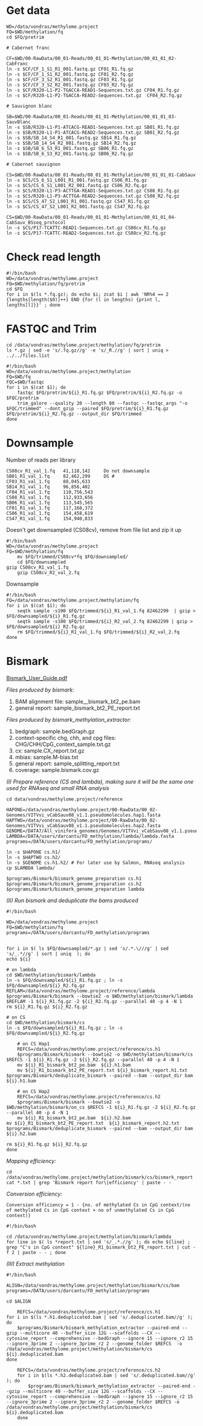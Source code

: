 # Get data

	WD=/data/vondras/methylome.project
	FQ=$WD/methylation/fq
	cd $FQ/pretrim
	
	# Cabernet franc

	CF=$WD/00-RawData/00_01-Reads/00_01_01-Methylation/00_01_01_02-CabFranc
	ln -s $CF/CF_1_S1_R1_001.fastq.gz CF01_R1.fq.gz
	ln -s $CF/CF_1_S1_R2_001.fastq.gz CF01_R2.fq.gz
	ln -s $CF/CF_3_S2_R1_001.fastq.gz CF03_R1.fq.gz
	ln -s $CF/CF_3_S2_R2_001.fastq.gz CF03_R2.fq.gz
	ln -s $CF/R320-L1-P2-TGACCA-READ1-Sequences.txt.gz CF04_R1.fq.gz
	ln -s $CF/R320-L1-P2-TGACCA-READ2-Sequences.txt.gz  CF04_R2.fq.gz

	# Sauvignon blanc

	SB=$WD/00-RawData/00_01-Reads/00_01_01-Methylation/00_01_01_03-SauvBlanc
	ln -s $SB/R320-L1-P1-ATCACG-READ1-Sequences.txt.gz SB01_R1.fq.gz
	ln -s $SB/R320-L1-P1-ATCACG-READ2-Sequences.txt.gz SB01_R2.fq.gz
	ln -s $SB/SB_14_S4_R1_001.fastq.gz SB14_R1.fq.gz
	ln -s $SB/SB_14_S4_R2_001.fastq.gz SB14_R2.fq.gz
	ln -s $SB/SB_6_S3_R1_001.fastq.gz SB06_R1.fq.gz
	ln -s $SB/SB_6_S3_R2_001.fastq.gz SB06_R2.fq.gz

	# Cabernet sauvignon

	CS=$WD/00-RawData/00_01-Reads/00_01_01-Methylation/00_01_01_01-CabSauv
	ln -s $CS/CS_6_S1_L001_R1_001.fastq.gz CS06_R1.fq.gz
	ln -s $CS/CS_6_S1_L001_R2_001.fastq.gz CS06_R2.fq.gz
	ln -s $CS/R320-L1-P3-ACTTGA-READ1-Sequences.txt.gz CS08_R1.fq.gz
	ln -s $CS/R320-L1-P3-ACTTGA-READ2-Sequences.txt.gz CS08_R2.fq.gz
	ln -s $CS/CS_47_S2_L001_R1_001.fastq.gz CS47_R1.fq.gz
	ln -s $CS/CS_47_S2_L001_R2_001.fastq.gz CS47_R2.fq.gz
	
	CS=$WD/00-RawData/00_01-Reads/00_01_01-Methylation/00_01_01_04-CabSauv_BSseq_protocol
	ln -s $CS/P17-TCATTC-READ1-Sequences.txt.gz CS08cv_R1.fq.gz
	ln -s $CS/P17-TCATTC-READ2-Sequences.txt.gz CS08cv_R2.fq.gz
	
	
# Check read length

	#!/bin/bash
	WD=/data/vondras/methylome.project
	FQ=$WD/methylation/fq/pretrim
	cd $FQ	
	for i in $(ls *.fq.gz); do echo $i; zcat $i | awk 'NR%4 == 2 {lengths[length($0)]++} END {for (l in lengths) {print l, lengths[l]}}' ; done


# FASTQC and Trim

	cd /data/vondras/methylome.project/methylation/fq/pretrim
	ls *.gz | sed -e 's/.fq.gz//g' -e 's/_R.//g' | sort | uniq > ../../files.list

	#!/bin/bash
	WD=/data/vondras/methylome.project/methylation
	FQ=$WD/fq	
	FQC=$WD/fastqc
	for i in $(cat $1); do 
		fastqc $FQ/pretrim/${i}_R1.fq.gz $FQ/pretrim/${i}_R2.fq.gz -o $FQC/pretrim
		trim_galore --quality 20 --length 80 --fastqc --fastqc_args "-o $FQC/trimmed" --dont_gzip --paired $FQ/pretrim/${i}_R1.fq.gz $FQ/pretrim/${i}_R2.fq.gz --output_dir $FQ/trimmed
	done


# Downsample

Number of reads per library

	CS08cv_R1_val_1.fq	 41,118,142 	Do not downsample
	SB01_R1_val_1.fq	 82,462,299 	DS #
	CF03_R1_val_1.fq	 88,045,633 	
	SB14_R1_val_1.fq	 96,856,402 	
	CF04_R1_val_1.fq	 110,756,543 	
	CS08_R1_val_1.fq	 112,933,656 	
	SB06_R1_val_1.fq	 113,545,565 	
	CF01_R1_val_1.fq	 117,168,372 	
	CS06_R1_val_1.fq	 154,458,619 	
	CS47_R1_val_1.fq	 154,940,833 	
		
		
Doesn't get downsampled (CS08cv), remove from file list and zip it up

	#!/bin/bash
	WD=/data/vondras/methylome.project
	FQ=$WD/methylation/fq
        mv $FQ/trimmed/CS08cv*fq $FQ/downsampled/
        cd $FQ/downsampled
	gzip CS08cv_R1_val_1.fq 
        gzip CS08cv_R2_val_2.fq

Downsample

	#!/bin/bash
	FQ=/data/vondras/methylome.project/methylation/fq
	for i in $(cat $1); do
		seqtk sample -s100 $FQ/trimmed/${i}_R1_val_1.fq 82462299  | gzip > $FQ/downsampled/${i}_R1.fq.gz
		seqtk sample -s100 $FQ/trimmed/${i}_R2_val_2.fq 82462299 | gzip > $FQ/downsampled/${i}_R2.fq.gz
		rm $FQ/trimmed/${i}_R1_val_1.fq $FQ/trimmed/${i}_R2_val_2.fq
	done	


# Bismark

[Bismark_User_Guide.pdf](https://github.com/amvondras/methylome/files/6216666/Bismark_User_Guide.pdf)
 
*Files produced by bismark:*

1. BAM alignment file: sample__bismark_bt2_pe.bam
2. general report: sample_bismark_bt2_PE_report.txt


*Files produced by bismark_methylation_extractor:*
	
1. bedgraph: sample.bedGraph.gz
2. context-specific chg, chh, and cpg files: CHG/CHH/CpG_context_sample.txt.gz
3. cx: sample.CX_report.txt.gz
4. mbias: sample.M-bias.txt
5. general report: sample_splitting_report.txt
6. coverage: sample.bismark.cov.gz


*(I) Prepare reference (CS and lambda), making sure it will be the same one used for RNAseq and small RNA analysis*

	cd data/vondras/methylome.project/reference

	HAPONE=/data/vondras/methylome.project/00-RawData/00_02-Genomes/VITVvi_vCabSauv08_v1.1.pseudomolecules.hap1.fasta
	HAPTWO=/data/vondras/methylome.project/00-RawData/00_02-Genomes/VITVvi_vCabSauv08_v1.1.pseudomolecules.hap2.fasta
	GENOME=/DATA7/All_vinifera_genomes/Genomes/VITVvi_vCabSauv08_v1.1.pseudomolecules.all.fasta
	LAMBDA=/DATA/users/darcantu/FD_methylation/lambda/lambda.fasta
	programs=/DATA/users/darcantu/FD_methylation/programs/
		
	ln -s $HAPONE cs.h1/
	ln -s $HAPTWO cs.h2/
	ln -s $GENOME cs.h1.h2/ # For later use by Salmon, RNAseq analysis
	cp $LAMBDA lambda/

	$programs/Bismark/bismark_genome_preparation cs.h1
	$programs/Bismark/bismark_genome_preparation cs.h2
	$programs/Bismark/bismark_genome_preparation lambda




*(II) Run bismark and deduplicate the bams produced*

	#!/bin/bash

	WD=/data/vondras/methylome.project
	FQ=$WD/methylation/fq
	programs=/DATA/users/darcantu/FD_methylation/programs
	

	for i in $( ls $FQ/downsampled/*.gz | sed 's/.*.\///g' | sed 's/_.*//g' | sort | uniq  ); do
	echo ${i}

	# on lambda
	cd $WD/methylation/bismark/lambda
	ln -s $FQ/downsampled/${i}_R1.fq.gz ; ln -s $FQ/downsampled/${i}_R2.fq.gz
	REFLAM=/data/vondras/methylome.project/reference/lambda
	$programs/Bismark/bismark --bowtie2 -o $WD/methylation/bismark/lambda $REFLAM -1 ${i}_R1.fq.gz -2 ${i}_R2.fq.gz --parallel 40 -p 4 -N 1
	rm ${i}_R1.fq.gz ${i}_R2.fq.gz

	# on CS
	cd $WD/methylation/bismark/cs
	ln -s $FQ/downsampled/${i}_R1.fq.gz ; ln -s $FQ/downsampled/${i}_R2.fq.gz
		
        # on CS Hap1 
        REFCS=/data/vondras/methylome.project/reference/cs.h1
        $programs/Bismark/bismark --bowtie2 -o $WD/methylation/bismark/cs $REFCS -1 ${i}_R1.fq.gz -2 ${i}_R2.fq.gz --parallel 40 -p 4 -N 1
        mv ${i}_R1_bismark_bt2_pe.bam  ${i}.h1.bam
        mv ${i}_R1_bismark_bt2_PE_report.txt ${i}_bismark_report.h1.txt
	$programs/Bismark/deduplicate_bismark --paired --bam --output_dir bam ${i}.h1.bam
                
        # on CS Hap2
        REFCS=/data/vondras/methylome.project/reference/cs.h2
        $programs/Bismark/bismark --bowtie2 -o $WD/methylation/bismark/on_cs $REFCS -1 ${i}_R1.fq.gz -2 ${i}_R2.fq.gz --parallel 40 -p 4 -N 1
        mv ${i}_R1_bismark_bt2_pe.bam  ${i}.h2.bam
	mv ${i}_R1_bismark_bt2_PE_report.txt  ${i}_bismark_report.h2.txt
	$programs/Bismark/deduplicate_bismark --paired --bam --output_dir bam ${i}.h2.bam
               
	rm ${i}_R1.fq.gz ${i}_R2.fq.gz
	done



*Mapping efficiency:*
	
	cd /data/vondras/methylome.project/methylation/bismark/cs/bismark_report
	cat *.txt | grep 'Bismark report for\|efficiency' | paste - -

*Conversion efficiency:*

`Conversion efficiency = 1 - {no. of methylated Cs in CpG context/(no of methylated Cs in CpG context + no of unmethylated Cs in CpG context)}`
	
	#!/bin/bash

	cd /data/vondras/methylome.project/methylation/bismark/lambda
	for line in $( ls *report.txt | sed 's/_.*.//g' ); do echo ${line} ; grep "C's in CpG context" ${line}_R1_bismark_bt2_PE_report.txt | cut -f 2 | paste - - ; done	


*(III) Extract methylation*
	
	#!/bin/bash
	
	ALIGN=/data/vondras/methylome.project/methylation/bismark/cs/bam
	programs=/DATA/users/darcantu/FD_methylation/programs

	cd $ALIGN
        
        REFCS=/data/vondras/methylome.project/reference/cs.h1
	for i in $(ls *.h1.deduplicated.bam | sed 's/.deduplicated.bam//g' ); do
		$programs/Bismark/bismark_methylation_extractor --paired-end --gzip --multicore 40 --buffer_size 12G --scaffolds --CX --cytosine_report --comprehensive --bedGraph --ignore 15 --ignore_r2 15 --ignore_3prime 2 --ignore_3prime_r2 2 --genome_folder $REFCS  -o /data/vondras/methylome.project/methylation/bismark/cs ${i}.deduplicated.bam 	
	done

        REFCS=/data/vondras/methylome.project/reference/cs.h2
        for i in $(ls *.h2.deduplicated.bam | sed 's/.deduplicated.bam//g' ); do
	        $programs/Bismark/bismark_methylation_extractor --paired-end --gzip --multicore 40 --buffer_size 12G --scaffolds --CX --cytosine_report --comprehensive --bedGraph --ignore 15 --ignore_r2 15 --ignore_3prime 2 --ignore_3prime_r2 2 --genome_folder $REFCS -o /data/vondras/methylome.project/methylation/bismark/cs ${i}.deduplicated.bam 	
        done


